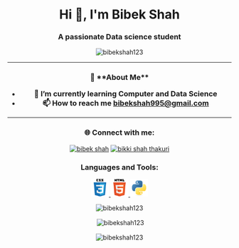 <h1 align="center">Hi 👋, I'm Bibek Shah</h1>
<h3 align="center">A passionate Data science student</h3>


<p align="center"> <img src="https://komarev.com/ghpvc/?username=bibekshah123&label=Profile%20views&color=0e75b6&style=flat" alt="bibekshah123" /> </p>

---
<h3 align="center">
🌟 **About Me** 

- 🌱 I’m currently learning **Computer and Data Science**
- 📫 How to reach me **bibekshah995@gmail.com**
---
</h3>

<h3 align="center">🌐 Connect with me:</h3>
<p align="center">
  <a href="https://linkedin.com/in/bibek shah" target="blank"><img align="center" src="https://raw.githubusercontent.com/rahuldkjain/github-profile-readme-generator/master/src/images/icons/Social/linked-in-      alt.svg" alt="bibek shah" height="30" width="40" /></a>
  <a href="https://instagram.com/bikki shah thakuri" target="blank"><img align="center" src="https://raw.githubusercontent.com/rahuldkjain/github-profile-readme-  generator/master/src/images/icons/Social/instagram.svg" alt="bikki shah thakuri" height="30" width="40" /></a>
</p>

<h3 align="center">Languages and Tools:</h3>
<p align="center"> <a href="https://www.w3schools.com/css/" target="_blank" rel="noreferrer"> <img src="https://raw.githubusercontent.com/devicons/devicon/master/icons/css3/css3-original-wordmark.svg" alt="css3" width="40" height="40"/> </a> <a href="https://www.w3.org/html/" target="_blank" rel="noreferrer"> <img src="https://raw.githubusercontent.com/devicons/devicon/master/icons/html5/html5-original-wordmark.svg" alt="html5" width="40" height="40"/> </a> <a href="https://www.python.org" target="_blank" rel="noreferrer"> <img src="https://raw.githubusercontent.com/devicons/devicon/master/icons/python/python-original.svg" alt="python" width="40" height="40"/> </a> </p>

<p align="center"><img src="https://github-readme-stats.vercel.app/api/top-langs?username=bibekshah123&show_icons=true&locale=en&layout=compact" alt="bibekshah123" /></p>

<p align="center">&nbsp;<img align="center" src="https://github-readme-stats.vercel.app/api?username=bibekshah123&show_icons=true&locale=en" alt="bibekshah123" /></p>

<p align="center"><img align="center" src="https://github-readme-streak-stats.herokuapp.com/?user=bibekshah123&" alt="bibekshah123" /></p>
